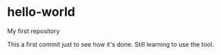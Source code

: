 # hello-world
My first repository

This a first commit just to see how it's done. Still learning to use the tool.
